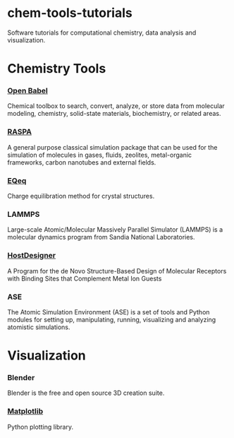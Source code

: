 # chem-tools-tutorials
Software tutorials for computational chemistry, data analysis and visualization.

Chemistry Tools
===============
### [Open Babel]
Chemical toolbox to search, convert, analyze, or store data from molecular modeling, chemistry, solid-state materials, biochemistry, or related areas.

### [RASPA]
A general purpose classical simulation package that can be used for the simulation of molecules in gases, fluids, zeolites, metal-organic frameworks, carbon nanotubes and external fields.

### [EQeq]
Charge equilibration method for crystal structures.

### LAMMPS
Large-scale Atomic/Molecular Massively Parallel Simulator (LAMMPS) is a molecular dynamics program from Sandia National Laboratories.

### [HostDesigner]
A Program for the de Novo Structure-Based Design of Molecular Receptors with Binding Sites that Complement Metal Ion Guests

### ASE
The Atomic Simulation Environment (ASE) is a set of tools and Python modules for setting up, manipulating, running, visualizing and analyzing atomistic simulations.

Visualization
=============
### Blender
Blender is the free and open source 3D creation suite.

### [Matplotlib]
Python plotting library.

[Open Babel]: https://github.com/kbsezginel/chem-tools-tutorials/tree/master/openbabel
[EQeq]: https://github.com/kbsezginel/chem-tools-tutorials/tree/master/EQeq

[RASPA]: https://github.com/kbsezginel/chem-tools-tutorials/tree/master/RASPA

[HostDesigner]: https://github.com/kbsezginel/chem-tools-tutorials/tree/master/HostDesigner

[Matplotlib]: https://github.com/kbsezginel/chem-tools-tutorials/tree/master/matplotlib
